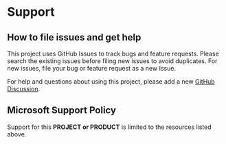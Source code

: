 # Support

## How to file issues and get help  

This project uses GitHub Issues to track bugs and feature requests. Please search the existing
issues before filing new issues to avoid duplicates.  For new issues, file your bug or
feature request as a new Issue.

For help and questions about using this project, please add a new [GitHub Discussion](https://github.com/microsoft/kalypso/discussions).


## Microsoft Support Policy  

Support for this **PROJECT or PRODUCT** is limited to the resources listed above.
